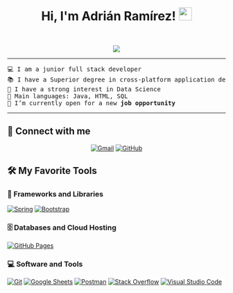 <h1 align="center">
Hi, I'm Adrián Ramírez!
	<a href="https://github.com/Bouaskaoun" target="_self">
		<img src="https://media.giphy.com/media/hvRJCLFzcasrR4ia7z/giphy.gif" width="30">
	</a>
</h1>
<br/>
<p align="center">
	<a href="https://github.com/Bouaskaoun">
		<img src="https://readme-typing-svg.herokuapp.com?lines=Software+Developer;Freelancer;ICT+Support+Technician;Always%20learning%20new%20things&center=true&width=380&height=45">
	</a>
</p>

<hr>

<pre>
💻 I am a junior full stack developer
📚 I have a Superior degree in cross-platform application development from the Institute Nicolau Copernic at Spain
📝 I have a strong interest in Data Science
🌟 Main languages: Java, HTML, SQL
🤔 I’m currently open for a new <b>job opportunity</b>
</pre>
<hr>

## 🤝 Connect with me
<p align="center">
	<a href="mailto:adramirezlop@gmail.com"><img img src="https://img.shields.io/badge/gmail-%23EA4335.svg?style=plastic&logo=gmail&logoColor=white" alt="Gmail"/></a>	
	<a href="https://github.com/Ramirezad"><img src="https://img.shields.io/badge/github-%23181717.svg?style=plastic&logo=github&logoColor=white" alt="GitHub"/></a>	
</p>

## 🛠️ My Favorite Tools



### 🧰 Frameworks and Libraries

<p>
    <a href="https://github.com/ramirezad"><img alt="Spring" src="https://img.shields.io/badge/Spring%20Boot%20-%2334A853.svg?logo=Springboot&logoColor=white"></a>
    <a href="https://github.com/ramirezad"><img alt="Bootstrap" src="https://img.shields.io/badge/Bootstrap%20-%23150458.svg?logo=Bootstrap&logoColor=white"></a>
</p>

### 🗄️ Databases and Cloud Hosting

<p>
    <a href="https://github.com/ramirezad"><img alt="GitHub Pages" src="https://img.shields.io/badge/GitHub%20Pages-%23327FC7.svg?logo=github&logoColor=white"></a>    
</p>

### 💻 Software and Tools

<p>    
    <a href="https://github.com/ramirezad"><img alt="Git" src="https://img.shields.io/badge/Git%20-%23F05033.svg?logo=git&logoColor=white"></a>
    <a href="https://github.com/ramirezad"><img alt="Google Sheets" src="https://img.shields.io/badge/Google%20Sheets%20-%2334A853.svg?logo=google%20sheets&logoColor=white"></a>    
    <a href="https://github.com/ramirezad"><img alt="Postman" src="https://img.shields.io/badge/Postman-FF6C37?logo=postman&logoColor=white"></a>
    <a href="https://github.com/ramirezad"><img alt="Stack Overflow" src="https://img.shields.io/badge/-Stack%20Overflow-FE7A16?logo=stack-overflow&logoColor=white"></a>
    <a href="https://github.com/ramirezad"><img alt="Visual Studio Code" src="https://img.shields.io/badge/Visual%20Studio%20Code-0078d7.svg?logo=visual-studio-code&logoColor=white"></a>
</p>
</br>

